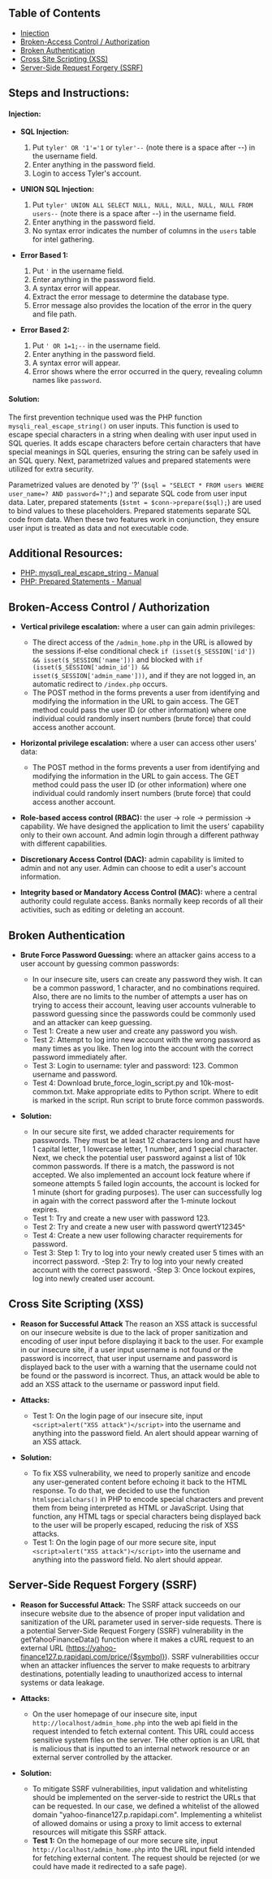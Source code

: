 ## Table of Contents 
- [Injection](#injection)
- [Broken-Access Control / Authorization](#broken-access-control--authorization)
- [Broken Authentication](#broken-authentication)
- [Cross Site Scripting (XSS)](#cross-site-scripting-xss)
- [Server-Side Request Forgery (SSRF)](#server-side-request-forgeryssrf)

## Steps and Instructions:

#### Injection:

- **SQL Injection:**
    1. Put `tyler' OR '1'='1` or `tyler'--` (note there is a space after --) in the username field.
    2. Enter anything in the password field.
    3. Login to access Tyler's account.

- **UNION SQL Injection:**
    1. Put `tyler' UNION ALL SELECT NULL, NULL, NULL, NULL, NULL FROM users--` (note there is a space after --) in the username field.
    2. Enter anything in the password field.
    3. No syntax error indicates the number of columns in the `users` table for intel gathering.

- **Error Based 1:**
    1. Put `'` in the username field.
    2. Enter anything in the password field.
    3. A syntax error will appear.
    4. Extract the error message to determine the database type.
    5. Error message also provides the location of the error in the query and file path.

- **Error Based 2:**
    1. Put `' OR 1=1;--` in the username field.
    2. Enter anything in the password field.
    3. A syntax error will appear.
    4. Error shows where the error occurred in the query, revealing column names like `password`.

#### Solution:
The first prevention technique used was the PHP function `mysqli_real_escape_string()` on user inputs. This function is used to escape special characters in a string when dealing with user input used in SQL queries. It adds escape characters before certain characters that have special meanings in SQL queries, ensuring the string can be safely used in an SQL query. Next, parametrized values and prepared statements were utilized for extra security.

Parametrized values are denoted by '?' (`$sql = "SELECT * FROM users WHERE user_name=? AND password=?";`) and separate SQL code from user input data. Later, prepared statements (`$stmt = $conn->prepare($sql);`) are used to bind values to these placeholders. Prepared statements separate SQL code from data. When these two features work in conjunction, they ensure user input is treated as data and not executable code.

## Additional Resources:
- [PHP: mysqli_real_escape_string - Manual](https://www.php.net/manual/en/mysqli.real-escape-string.php)
- [PHP: Prepared Statements - Manual](https://www.php.net/manual/en/mysqli.prepare.php)

## Broken-Access Control / Authorization

- **Vertical privilege escalation:** where a user can gain admin privileges:
    - The direct access of the `/admin_home.php` in the URL is allowed by the sessions if-else conditional check `if (isset($_SESSION['id']) && isset($_SESSION['name']))` and blocked with `if (isset($_SESSION['admin_id']) && isset($_SESSION['admin_name']))`, and if they are not logged in, an automatic redirect to `/index.php` occurs.
    - The POST method in the forms prevents a user from identifying and modifying the information in the URL to gain access. The GET method could pass the user ID (or other information) where one individual could randomly insert numbers (brute force) that could access another account.

- **Horizontal privilege escalation:** where a user can access other users' data:
    - The POST method in the forms prevents a user from identifying and modifying the information in the URL to gain access. The GET method could pass the user ID (or other information) where one individual could randomly insert numbers (brute force) that could access another account.

- **Role-based access control (RBAC):** the user -> role -> permission -> capability. We have designed the application to limit the users' capability only to their own account. And admin login through a different pathway with different capabilities.
- **Discretionary Access Control (DAC):** admin capability is limited to admin and not any user. Admin can choose to edit a user's account information.
- **Integrity based or Mandatory Access Control (MAC):** where a central authority could regulate access. Banks normally keep records of all their activities, such as editing or deleting an account.

## Broken Authentication

- **Brute Force Password Guessing:** where an attacker gains access to a user account by guessing common passwords:
    - In our insecure site, users can create any password they wish. It can be a common password, 1 character, and no combinations required. Also, there are no limits to the number of attempts a user has on trying to access their account, leaving user accounts vulnerable to password guessing since the passwords could be commonly used and an attacker can keep guessing.
    - Test 1: Create a new user and create any password you wish.
    - Test 2: Attempt to log into new account with the wrong password as many times as you like. Then log into the account with the correct password immediately after.
    - Test 3: Login to username: tyler and password: 123. Common username and password.
    - Test 4: Download brute_force_login_script.py and 10k-most-common.txt. Make appropriate edits to Python script. Where to edit is marked in the script. Run script to brute force common passwords.

- **Solution:**
    - In our secure site first, we added character requirements for passwords. They must be at least 12 characters long and must have 1 capital letter, 1 lowercase letter, 1 number, and 1 special character. Next, we check the potential user password against a list of 10k common passwords. If there is a match, the password is not accepted. We also implemented an account lock feature where if someone attempts 5 failed login accounts, the account is locked for 1 minute (short for grading purposes). The user can successfully log in again with the correct password after the 1-minute lockout expires.
    - Test 1: Try and create a new user with password 123.
    - Test 2: Try and create a new user with password qwertY12345^
    - Test 4: Create a new user following character requirements for password.
    - Test 3: Step 1: Try to log into your newly created user 5 times with an incorrect password. 
             -Step 2: Try to log into your newly created account with the correct password.
             -Step 3: Once lockout expires, log into newly created user account.

## Cross Site Scripting (XSS)
- **Reason for Successful Attack** The reason an XSS attack is successful on our insecure website is due to the lack of proper sanitization and encoding of user input before displaying it back to the user. For example in our insecure site, if a user input username is not found or the password is incorrect, that user input username and password is displayed back to the user with a warning that the username could not be found or the password is incorrect. Thus, an attack would be able to add an XSS attack to the username or password input field.

- **Attacks:**
    - Test 1: On the login page of our insecure site, input `<script>alert("XSS attack")</script>` into the username and anything into the password field. An alert should appear warning of an XSS attack.

- **Solution:**
    - To fix XSS vulnerability, we need to properly sanitize and encode any user-generated content before echoing it back to the HTML response. To do that, we decided to use the function `htmlspecialchars()` in PHP to encode special characters and prevent them from being interpreted as HTML or JavaScript. Using that function, any HTML tags or special characters being displayed back to the user will be properly escaped, reducing the risk of XSS attacks.
    - Test 1:  On the login page of our more secure site, input `<script>alert("XSS attack")</script>` into the username and anything into the password field. No alert should appear. 



## Server-Side Request Forgery (SSRF)

- **Reason for Successful Attack:** The SSRF attack succeeds on our insecure website due to the absence of proper input validation and sanitization of the URL parameter used in server-side requests. There is a potential Server-Side Request Forgery (SSRF) vulnerability in the getYahooFinanceData() function where it makes a cURL request to an external URL (https://yahoo-finance127.p.rapidapi.com/price/{$symbol}). SSRF vulnerabilities occur when an attacker influences the server to make requests to arbitrary destinations, potentially leading to unauthorized access to internal systems or data leakage.

- **Attacks:**
    - On the user homepage of our insecure site, input `http://localhost/admin_home.php` into the web api field in the request intended to fetch external content. This URL could access sensitive system files on the server. THe other option is an URL that is malicious that is inputted to an internal network resource or an external server controlled by the attacker.

- **Solution:**
    - To mitigate SSRF vulnerabilities, input validation and whitelisting should be implemented on the server-side to restrict the URLs that can be requested. In our case, we defined a whitelist of the allowed domain "yahoo-finance127.p.rapidapi.com". Implementing a whitelist of allowed domains or using a proxy to limit access to external resources will mitigate this SSRF attack.
    - **Test 1:** On the homepage of our more secure site, input `http://localhost/admin_home.php` into the URL input field intended for fetching external content. The request should be rejected (or we could have made it redirected to a safe page).
